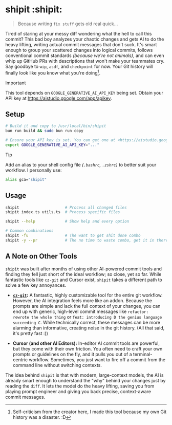# shipit :shipit:

> Because writing `fix stuff` gets old real quick...

Tired of staring at your messy diff wondering what the hell to call this commit? This bad boy analyzes your chaotic changes and gets AI to do the heavy lifting, writing actual commit messages that don't suck. It's smart enough to group your scattered changes into logical commits, follows conventional commit standards _(because we're not animals)_, and can even whip up GitHub PRs with descriptions that won't make your teammates cry. Say goodbye to `wip`, `asdf`, and `checkpoint` for now. Your Git history will finally look like you know what you're doing[^1].

[^1]: Self-criticism from the creator here, I made this tool because my own Git history was a disaster. :D

> [!IMPORTANT]
> This tool depends on `GOOGLE_GENERATIVE_AI_API_KEY` being set. Obtain your API key at <https://aistudio.google.com/app/apikey>.

## Setup

```bash
# Build it and copy to /usr/local/bin/shipit
bun run build && sudo bun run copy

# Ensure your API key is set. You can get one at <https://aistudio.google.com/app/apikey>.
export GOOGLE_GENERATIVE_AI_API_KEY="..."
```

> [!TIP]
> Add an alias to your shell config file _(`.bashrc`, `.zshrc`)_ to better suit your workflow. I personally use:
>
> ```bash
> alias gca="shipit"
> ```

## Usage

```bash
shipit                    # Process all changed files
shipit index.ts utils.ts  # Process specific files

shipit --help             # Show help and every option

# Common combinations
shipit -fu                # The want to get shit done combo
shipit -y --pr            # The no time to waste combo, get it in there
```

## A Note on Other Tools

`shipit` was built after months of using other AI-powered commit tools and finding they fell just short of the ideal workflow; so close, yet so far. While fantastic tools like `cz-git` and Cursor exist, `shipit` takes a different path to solve a few key annoyances.

-   **[`cz-git`](https://github.com/Zhengqbbb/cz-git):** A fantastic, highly customizable tool for the entire git workflow. However, the AI integration feels more like an addon. Because the prompts are simple and lack the full context of your changes, you can end up with generic, high-level commit messages like `refactor: rewrote the whole thing` or `feat: introducing D the genius language succeeding C`. While technically correct, these messages can be more alarming than informative, creating noise in the git history. (All that said, it's pretty fast :))

-   **Cursor (and other AI Editors):** In-editor AI commit tools are powerful, but they come with their own friction. You often need to craft your own prompts or guidelines on the fly, and it pulls you out of a terminal-centric workflow. Sometimes, you just want to fire off a commit from the command line without switching contexts.

The idea behind `shipit` is that with modern, large-context models, the AI is already smart enough to understand the "why" behind your changes just by reading the `diff`. It lets the model do the heavy lifting, saving you from playing prompt engineer and giving you back precise, context-aware commit messages.
